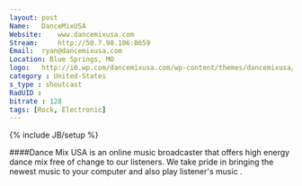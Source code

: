 ```yaml
---
layout: post
Name: 	DanceMixUSA
Website: 	www.dancemixusa.com
Stream: 	http://50.7.98.106:8659
Email: 	ryan@dancemixusa.com
Location: Blue Springs, MO
logo: 	http://i0.wp.com/dancemixusa.com/wp-content/themes/dancemixusa/images/logo1.png
category : United-States
s_type : shoutcast
RadUID :
bitrate : 128
tags: [Rock, Electronic]
---
```

{% include JB/setup %}

####Dance Mix USA is an online music broadcaster that offers high energy dance mix free of change to our listeners. We take pride in bringing the newest music to your computer and also play listener's music . 